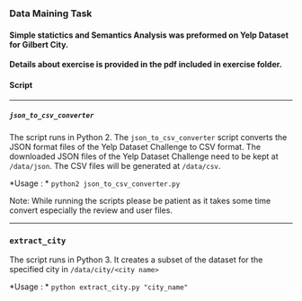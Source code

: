 ### Data Maining Task

#### Simple statictics and Semantics Analysis was preformed on Yelp Dataset for Gilbert City.

**Details about exercise is provided in the pdf included in exercise folder.**




#### Script
- - -
##### `json_to_csv_converter`

The script runs in Python 2. The `json_to_csv_converter` script converts the JSON format files of the Yelp Dataset Challenge to CSV format. The downloaded JSON files of the Yelp Dataset Challenge need to be kept at `/data/json`. The CSV files will be generated at `/data/csv`.

*Usage : * `python2 json_to_csv_converter.py`

Note: While running the scripts please be patient as it takes some time convert especially the review and user files.
- - -
### `extract_city`
The script runs in Python 3. It creates a subset of the dataset for the specified city in `/data/city/<city name>`

*Usage : * `python extract_city.py "city_name"`
